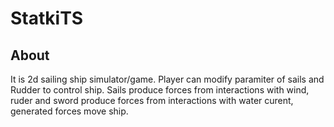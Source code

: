 # StatkiTS

## About
It is 2d sailing ship simulator/game. Player can modify paramiter of sails and Rudder to control ship. Sails produce forces from interactions with wind, ruder and sword produce forces from interactions with water curent, generated forces move ship.
